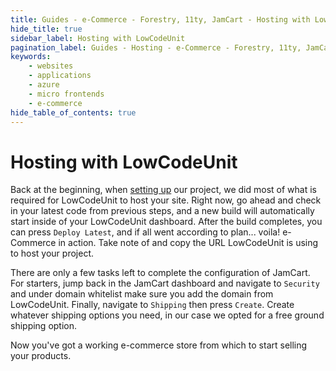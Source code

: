 ```yaml
---
title: Guides - e-Commerce - Forestry, 11ty, JamCart - Hosting with LowCodeUnit
hide_title: true
sidebar_label: Hosting with LowCodeUnit
pagination_label: Guides - Hosting - e-Commerce - Forestry, 11ty, JamCart - Hosting with LCU
keywords:
    - websites
    - applications
    - azure
    - micro frontends
    - e-commerce
hide_table_of_contents: true
---
```


# Hosting with LowCodeUnit

Back at the beginning, when [setting up](../../../../getting-started/create-first-project) our project, we did most of what is required for LowCodeUnit to host your site. Right now, go ahead and check in your latest code from previous steps, and a new build will automatically start inside of your LowCodeUnit dashboard.  After the build completes, you can press `Deploy Latest`, and if all went according to plan... voila! e-Commerce in action.  Take note of and copy the URL LowCodeUnit is using to host your project.

There are only a few tasks left to complete the configuration of JamCart.  For starters, jump back in the JamCart dashboard and navigate to `Security` and under domain whitelist make sure you add the domain from LowCodeUnit.  Finally, navigate to `Shipping` then press `Create`.  Create whatever shipping options you need, in our case we opted for a free ground shipping option.

Now you've got a working e-commerce store from which to start selling your products.
